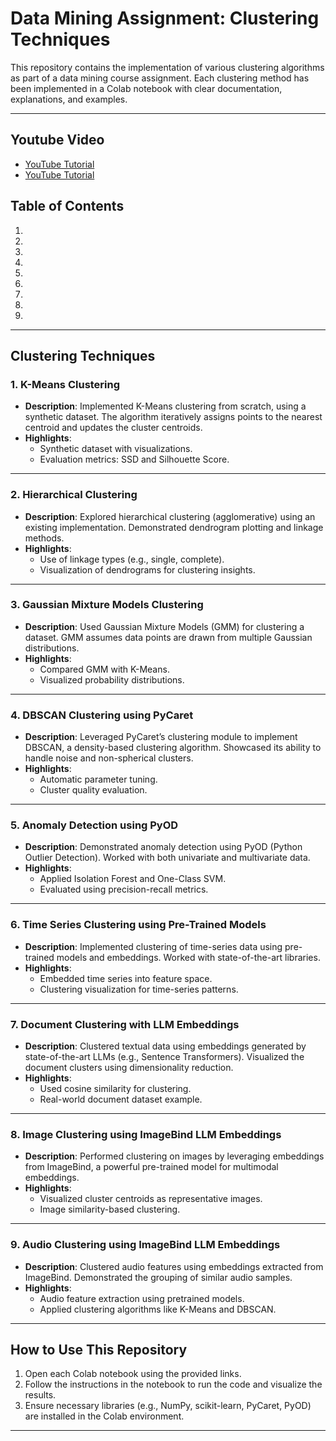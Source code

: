# Data Mining Assignment: Clustering Techniques

This repository contains the implementation of various clustering algorithms as part of a data mining course assignment. Each clustering method has been implemented in a Colab notebook with clear documentation, explanations, and examples.

---
## Youtube Video
- [YouTube Tutorial](#youtube-tutorials)
- [YouTube Tutorial](#youtube-tutorials)

## Table of Contents
1. [K-Means Clustering]: [https://colab.research.google.com/drive/13lnCxYp5qhCHQZQ-NRFzmhza6v_GG6Ae?usp=sharing]
2. [Hierarchical Clustering]: (https://colab.research.google.com/drive/1KdO7BnjS61OL4jWeQPK3yq5iTAbKXbfR?usp=sharing)
3. [Gaussian Mixture Models Clustering]: (https://colab.research.google.com/drive/1jDgsroIpxJvbNi2gowjY13DRBrJZ_7zT?usp=sharing)
4. [DBSCAN Clustering using PyCaret]: (https://colab.research.google.com/drive/1bS2K_6V-5PlaG7hu633Z7YqAEDaurCqD?usp=sharing)
5. [Anomaly Detection using PyOD]: (https://colab.research.google.com/drive/1IA2xFGH9RVZX32hNJXXI_MbgCEpmQu7I?usp=sharing)
6. [Time Series Clustering using Pre-Trained Models]: (https://colab.research.google.com/drive/1rHB66M9abDPlVmhNNGhJIOKlcIU8QdXz?usp=sharing)
7. [Document Clustering with LLM Embeddings]: (https://colab.research.google.com/drive/1XfHLKsyzfRqHx-TBgQngoJcpwlovoC2Y?usp=sharing)
8. [Image Clustering using ImageBind LLM Embeddings]: (https://colab.research.google.com/drive/1IcMH50Lgsb7GPk5DtYB_K3mlDt5t0IL-?usp=sharing)
9. [Audio Clustering using ImageBind LLM Embeddings]: (https://colab.research.google.com/drive/1di_Cp5WZkJqlJBxGgvQtH6bOx3NMlxnO?usp=sharing)

---

## Clustering Techniques

### 1. K-Means Clustering
- **Description**: Implemented K-Means clustering from scratch, using a synthetic dataset. The algorithm iteratively assigns points to the nearest centroid and updates the cluster centroids.
- **Highlights**:
  - Synthetic dataset with visualizations.
  - Evaluation metrics: SSD and Silhouette Score.

---

### 2. Hierarchical Clustering
- **Description**: Explored hierarchical clustering (agglomerative) using an existing implementation. Demonstrated dendrogram plotting and linkage methods.
- **Highlights**:
  - Use of linkage types (e.g., single, complete).
  - Visualization of dendrograms for clustering insights.

---

### 3. Gaussian Mixture Models Clustering
- **Description**: Used Gaussian Mixture Models (GMM) for clustering a dataset. GMM assumes data points are drawn from multiple Gaussian distributions.
- **Highlights**:
  - Compared GMM with K-Means.
  - Visualized probability distributions.

---

### 4. DBSCAN Clustering using PyCaret
- **Description**: Leveraged PyCaret’s clustering module to implement DBSCAN, a density-based clustering algorithm. Showcased its ability to handle noise and non-spherical clusters.
- **Highlights**:
  - Automatic parameter tuning.
  - Cluster quality evaluation.

---

### 5. Anomaly Detection using PyOD
- **Description**: Demonstrated anomaly detection using PyOD (Python Outlier Detection). Worked with both univariate and multivariate data.
- **Highlights**:
  - Applied Isolation Forest and One-Class SVM.
  - Evaluated using precision-recall metrics.

---

### 6. Time Series Clustering using Pre-Trained Models
- **Description**: Implemented clustering of time-series data using pre-trained models and embeddings. Worked with state-of-the-art libraries.
- **Highlights**:
  - Embedded time series into feature space.
  - Clustering visualization for time-series patterns.

---

### 7. Document Clustering with LLM Embeddings
- **Description**: Clustered textual data using embeddings generated by state-of-the-art LLMs (e.g., Sentence Transformers). Visualized the document clusters using dimensionality reduction.
- **Highlights**:
  - Used cosine similarity for clustering.
  - Real-world document dataset example.

---

### 8. Image Clustering using ImageBind LLM Embeddings
- **Description**: Performed clustering on images by leveraging embeddings from ImageBind, a powerful pre-trained model for multimodal embeddings.
- **Highlights**:
  - Visualized cluster centroids as representative images.
  - Image similarity-based clustering.

---

### 9. Audio Clustering using ImageBind LLM Embeddings
- **Description**: Clustered audio features using embeddings extracted from ImageBind. Demonstrated the grouping of similar audio samples.
- **Highlights**:
  - Audio feature extraction using pretrained models.
  - Applied clustering algorithms like K-Means and DBSCAN.

---

## How to Use This Repository
1. Open each Colab notebook using the provided links.
2. Follow the instructions in the notebook to run the code and visualize the results.
3. Ensure necessary libraries (e.g., NumPy, scikit-learn, PyCaret, PyOD) are installed in the Colab environment.

---

